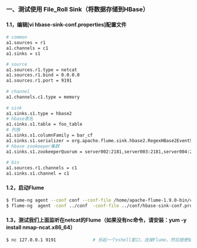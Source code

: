 ### 一、测试使用 File_Roll Sink（将数据存储到HBase）
#### 1.1，编辑[vi hbase-sink-conf.properties]配置文件
```bash
# common
a1.sources = r1
a1.channels = c1
a1.sinks = s1

# source
a1.sources.r1.type = netcat
a1.sources.r1.bind = 0.0.0.0
a1.sources.r1.port = 9191
  
# channel
a1.channels.c1.type = memory
  
# sink
a1.sinks.s1.type = hbase2
# hbase表名
a1.sinks.s1.table = foo_table
# 列族
a1.sinks.s1.columnFamily = bar_cf
a1.sinks.s1.serializer = org.apache.flume.sink.hbase2.RegexHBase2EventSerializer
# hbase zookeeper集群
a1.sinks.s1.zookeeperQuorum = server002:2181,server003:2181,server004:2181
  
# bin
a1.sources.r1.channels = c1
a1.sinks.s1.channel = c1
```

#### 1.2，启动Flume
```bash
$ flume-ng agent --conf conf --conf-file /home/apache-flume-1.9.0-bin/conf/hbase-sink-conf.properties --name a1 -Dflume.root.logger=INFO,console  # linux使用
$ flume-ng  agent -conf ../conf  -conf-file ../conf/hbase-sink-conf.properties -name a1 -property flume.root.logger=INFO,console                  # windows使用
```

#### 1.3，测试我们上面监听在netcat的Flume（如果没有nc命令，请安装：yum -y install nmap-ncat.x86_64）
```bash
$ nc 127.0.0.1 9191              # 另起一个xshell窗口，连接Flume，然后随便输入数据。它默认列名是payload，值就是比输入的那个（最后去HBase上看foo_table表是否有数据）
```